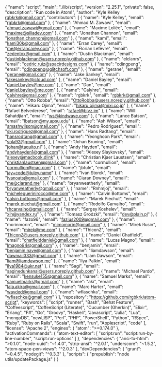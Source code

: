 
{
  "name": "script",
  "main": "./lib/script",
  "version": "2.25.1",
  "private": false,
  "description": "Run code in Atom!",
  "author": "Kyle Kelley <rgbkrk@gmail.com>",
  "contributors": [
    {
      "name": "Kyle Kelley",
      "email": "rgbkrk@gmail.com"
    },
    {
      "name": "Ahmad M. Zawawi",
      "email": "ahmad.zawawi@gmail.com"
    },
    {
      "name": "Maxime Loliée",
      "email": "maxime@siliadev.com"
    },
    {
      "name": "Jonathan Channon",
      "email": "jonathan.channon@gmail.com"
    },
    {
      "name": "kami",
      "email": "kami30k@gmail.com"
    },
    {
      "name": "Erran Carey",
      "email": "me@errancarey.com"
    },
    {
      "name": "Florian Lefèvre",
      "email": "zedentox@gmail.com"
    },
    {
      "name": "Dustin Blackman",
      "email": "dustinblackman@users.noreply.github.com"
    },
    {
      "name": "elclanrs",
      "email": "cedric.ruiz@spacirdesigns.com"
    },
    {
      "name": "cdingpeng",
      "email": "cdingpeng@glitchsoft.com"
    },
    {
      "name": "gerane",
      "email": "gerane@gmail.com"
    },
    {
      "name": "Jake Sankey",
      "email": "jakesankey@icloud.com"
    },
    {
      "name": "Daniel Bayley",
      "email": "daniel.bayley@me.com"
    },
    {
      "name": "Dan",
      "email": "daniel.bayley@me.com"
    },
    {
      "name": "Calyhre",
      "email": "calyhre@gmail.com"
    },
    {
      "name": "rgbkrk",
      "email": "rgbkrk@gmail.com"
    },
    {
      "name": "Otto Robba",
      "email": "OttoRobba@users.noreply.github.com"
    },
    {
      "name": "Hikaru Ojima",
      "email": "hikaru.ojima@mixi.co.jp"
    },
    {
      "name": "Rafael Belvederese",
      "email": "rafael@blvz.im"
    },
    {
      "name": "Will Sahatdjian",
      "email": "ws@kindwave.com"
    },
    {
      "name": "Lance Batson",
      "email": "lbatson@my.apsu.edu"
    },
    {
      "name": "Ash Wilson",
      "email": "smashwilson@gmail.com"
    },
    {
      "name": "Pedro Rodriguez",
      "email": "ski.rodriguez@gmail.com"
    },
    {
      "name": "Hans Rødtang",
      "email": "hansrodtang@gmail.com"
    },
    {
      "name": "Yeonghoon Park",
      "email": "sola92@gmail.com"
    },
    {
      "name": "Johan Bruning",
      "email": "johan@taquito.nl"
    },
    {
      "name": "Andy Hayden",
      "email": "andyhayden1@gmail.com"
    },
    {
      "name": "Alexey Slaykovsky",
      "email": "alexey@macbook.dlink"
    },
    {
      "name": "Christian Kjaer Laustsen",
      "email": "christianlaustsen@gmail.com"
    },
    {
      "name": "cormullion",
      "email": "cormullion@mac.com"
    },
    {
      "name": "jbtule",
      "email": "jay+code@tuley.name"
    },
    {
      "name": "Ivan Storck",
      "email": "ivanoats@gmail.com"
    },
    {
      "name": "Ciaran Downey",
      "email": "me@ciarand.me"
    },
    {
      "name": "bryanweatherly",
      "email": "bryanweatherly@gmail.com"
    },
    {
      "name": "Rnhmjoj",
      "email": "micheleguerinirocco@me.com"
    },
    {
      "name": "Calvin Bottoms",
      "email": "calvin.bottoms@gmail.com"
    },
    {
      "name": "Marek Piechut",
      "email": "marek.piechut@gmail.com"
    },
    {
      "name": "Rodolfo Carvalho",
      "email": "rhcarvalho@gmail.com"
    },
    {
      "name": "Sergey Koshelev",
      "email": "xih@yandex.ru"
    },
    {
      "name": "Tomasz Grodzki",
      "email": "dev@plain.pl"
    },
    {
      "name": "fazo96",
      "email": "fazius2009@gmail.com"
    },
    {
      "name": "morinmorin",
      "email": "mimomorin@gmail.com"
    },
    {
      "name": "Mirek Rusin",
      "email": "mirek@me.com"
    },
    {
      "name": "ThiconZ",
      "email": "ThiconZ@users.noreply.github.com"
    },
    {
      "name": "Daniel Chatfield",
      "email": "chatfielddaniel@gmail.com"
    },
    {
      "name": "Lucas Magno",
      "email": "lmagno94@gmail.com"
    },
    {
      "name": "benjamin",
      "email": "benjamin.nave@gmail.com"
    },
    {
      "name": "liamdawson",
      "email": "dawmail333@gmail.com"
    },
    {
      "name": "Liam Dawson",
      "email": "liam@liamdawson.me"
    },
    {
      "name": "Ilya Palkin",
      "email": "ilya1984@ukr.net"
    },
    {
      "name": "Sagi",
      "email": "saginedunkanal@users.noreply.github.com"
    },
    {
      "name": "Michael Pardo",
      "email": "kensuke155@gmail.com"
    },
    {
      "name": "Samuel Marks",
      "email": "samuelmarks@gmail.com"
    },
    {
      "name": "aki",
      "email": "lala.akira@gmail.com"
    },
    {
      "name": "Marc Harter",
      "email": "wavded@gmail.com"
    },
    {
      "name": "wflaschka",
      "email": "wflaschka@gmail.com"
    }
  ],
  "repository": "https://github.com/rgbkrk/atom-script",
  "keywords": [
    "script",
    "runner",
    "Bash",
    "Behat Feature",
    "Coffeescript",
    "CoffeeScript (Literate)",
    "Cucumber (Gherkin)",
    "Elixir",
    "Erlang",
    "F#",
    "Go",
    "Groovy",
    "Haskell",
    "Javascript",
    "Julia",
    "Lua",
    "mongoDB",
    "newLISP",
    "Perl",
    "PHP",
    "PowerShell",
    "Python",
    "RSpec",
    "Ruby",
    "Ruby on Rails",
    "Scala",
    "Swift",
    "run",
    "Applescript",
    "code"
  ],
  "license": "Apache 2",
  "engines": {
    "atom": ">=0.174.0"
  },
  "activationCommands": {
    "atom-text-editor": [
      "script:run",
      "script:run-by-line-number",
      "script:run-options"
    ]
  },
  "dependencies": {
    "ansi-to-html": ">0.1.0",
    "node-uuid": "~1.4.0",
    "strip-ansi": "^2.0.1",
    "underscore": "~1.5.2",
    "atom-space-pen-views": "^2.0.3"
  },
  "devDependencies": {
    "grunt": "~0.4.5",
    "nodegit": "^0.3.3"
  },
  "scripts": {
    "prepublish": "node utils/updatePackage.js"
  }
}
